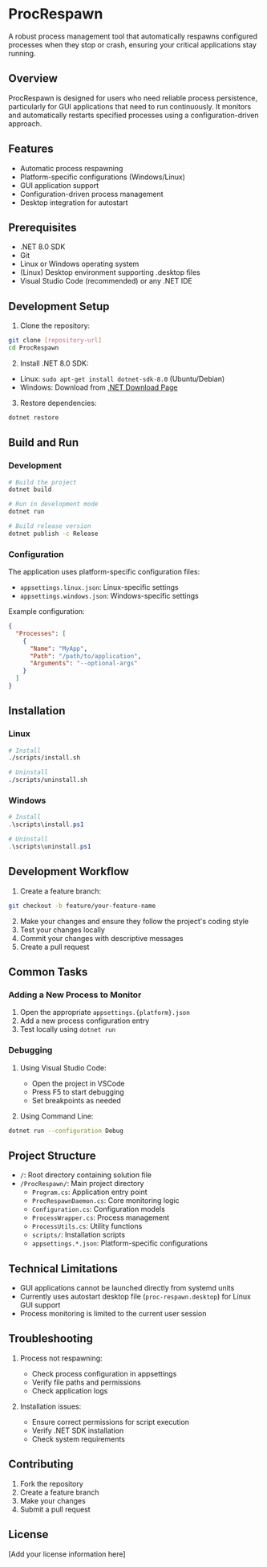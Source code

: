 # ProcRespawn

A robust process management tool that automatically respawns configured processes when they stop or crash, ensuring your critical applications stay running.

## Overview

ProcRespawn is designed for users who need reliable process persistence, particularly for GUI applications that need to run continuously. It monitors and automatically restarts specified processes using a configuration-driven approach.

## Features

- Automatic process respawning
- Platform-specific configurations (Windows/Linux)
- GUI application support
- Configuration-driven process management
- Desktop integration for autostart

## Prerequisites

- .NET 8.0 SDK
- Git
- Linux or Windows operating system
- (Linux) Desktop environment supporting .desktop files
- Visual Studio Code (recommended) or any .NET IDE

## Development Setup

1. Clone the repository:
```bash
git clone [repository-url]
cd ProcRespawn
```

2. Install .NET 8.0 SDK:
- Linux: `sudo apt-get install dotnet-sdk-8.0` (Ubuntu/Debian)
- Windows: Download from [.NET Download Page](https://dotnet.microsoft.com/download/dotnet/8.0)

3. Restore dependencies:
```bash
dotnet restore
```

## Build and Run

### Development

```bash
# Build the project
dotnet build

# Run in development mode
dotnet run

# Build release version
dotnet publish -c Release
```

### Configuration

The application uses platform-specific configuration files:
- `appsettings.linux.json`: Linux-specific settings
- `appsettings.windows.json`: Windows-specific settings

Example configuration:
```json
{
  "Processes": [
    {
      "Name": "MyApp",
      "Path": "/path/to/application",
      "Arguments": "--optional-args"
    }
  ]
}
```

## Installation

### Linux
```bash
# Install
./scripts/install.sh

# Uninstall
./scripts/uninstall.sh
```

### Windows
```powershell
# Install
.\scripts\install.ps1

# Uninstall
.\scripts\uninstall.ps1
```

## Development Workflow

1. Create a feature branch:
```bash
git checkout -b feature/your-feature-name
```

2. Make your changes and ensure they follow the project's coding style
3. Test your changes locally
4. Commit your changes with descriptive messages
5. Create a pull request

## Common Tasks

### Adding a New Process to Monitor

1. Open the appropriate `appsettings.{platform}.json`
2. Add a new process configuration entry
3. Test locally using `dotnet run`

### Debugging

1. Using Visual Studio Code:
   - Open the project in VSCode
   - Press F5 to start debugging
   - Set breakpoints as needed

2. Using Command Line:
```bash
dotnet run --configuration Debug
```

## Project Structure

- `/`: Root directory containing solution file
- `/ProcRespawn/`: Main project directory
  - `Program.cs`: Application entry point
  - `ProcRespawnDaemon.cs`: Core monitoring logic
  - `Configuration.cs`: Configuration models
  - `ProcessWrapper.cs`: Process management
  - `ProcessUtils.cs`: Utility functions
  - `scripts/`: Installation scripts
  - `appsettings.*.json`: Platform-specific configurations

## Technical Limitations

- GUI applications cannot be launched directly from systemd units
- Currently uses autostart desktop file (`proc-respawn.desktop`) for Linux GUI support
- Process monitoring is limited to the current user session

## Troubleshooting

1. Process not respawning:
   - Check process configuration in appsettings
   - Verify file paths and permissions
   - Check application logs

2. Installation issues:
   - Ensure correct permissions for script execution
   - Verify .NET SDK installation
   - Check system requirements

## Contributing

1. Fork the repository
2. Create a feature branch
3. Make your changes
4. Submit a pull request

## License

[Add your license information here]